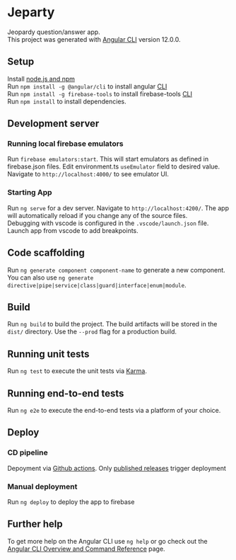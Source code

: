 # Jeparty

Jeopardy question/answer app.  
This project was generated with [Angular CLI](https://github.com/angular/angular-cli) version 12.0.0. 

## Setup

Install [node.js and npm](https://nodejs.org/en/)  
Run `npm install -g @angular/cli` to install angular [CLI](https://angular.io/cli)  
Run `npm install -g firebase-tools` to install firebase-tools [CLI](https://firebase.google.com/docs/cli#setup_update_cli)  
Run `npm install` to install dependencies.

## Development server
### Running local firebase emulators

Run `firebase emulators:start`. This will start emulators as defined in firebase.json files. Edit environment.ts `useEmulator` field to desired value. Navigate to `http://localhost:4000/` to see emulator UI.

### Starting App

Run `ng serve` for a dev server. Navigate to `http://localhost:4200/`. The app will automatically reload if you change any of the source files.  
Debugging with vscode is configured in the `.vscode/launch.json` file. Launch app from vscode to add breakpoints.

## Code scaffolding

Run `ng generate component component-name` to generate a new component. You can also use `ng generate directive|pipe|service|class|guard|interface|enum|module`.

## Build

Run `ng build` to build the project. The build artifacts will be stored in the `dist/` directory. Use the `--prod` flag for a production build.

## Running unit tests

Run `ng test` to execute the unit tests via [Karma](https://karma-runner.github.io).

## Running end-to-end tests

Run `ng e2e` to execute the end-to-end tests via a platform of your choice.

## Deploy
### CD pipeline

Depoyment via [Github actions](https://github.com/Gluecke/mdm-jeparty/actions). Only [published releases](https://github.com/Gluecke/mdm-jeparty/releases) trigger deployment

### Manual deployment

Run `ng deploy` to deploy the app to firebase

## Further help

To get more help on the Angular CLI use `ng help` or go check out the [Angular CLI Overview and Command Reference](https://angular.io/cli) page.

